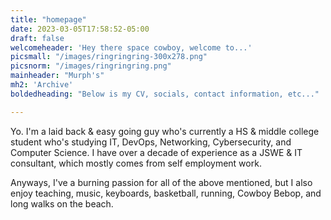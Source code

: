 ```yaml
---
title: "homepage"
date: 2023-03-05T17:58:52-05:00
draft: false
welcomeheader: 'Hey there space cowboy, welcome to...'
picsmall: "/images/ringringring-300x278.png"
picsnorm: "/images/ringringring.png"
mainheader: "Murph's"
mh2: 'Archive'
boldedheading: "Below is my CV, socials, contact information, etc..."

---
```


Yo. I'm a laid back & easy going guy who's currently a HS & middle college student who's
studying IT, DevOps, Networking, Cybersecurity, and Computer Science.
I have over a decade of experience as a JSWE & IT consultant, which mostly comes from self employment work.

Anyways, I've a burning passion for all of the above mentioned, 
but I also enjoy teaching, music, keyboards, basketball, running, Cowboy Bebop, and long walks on the beach.